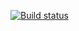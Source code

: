 [![Build status](https://ci.appveyor.com/api/projects/status/83k2dkqbgg5yjuhq?svg=true)](https://ci.appveyor.com/project/k-emiko/aqa2-3-ex1)
